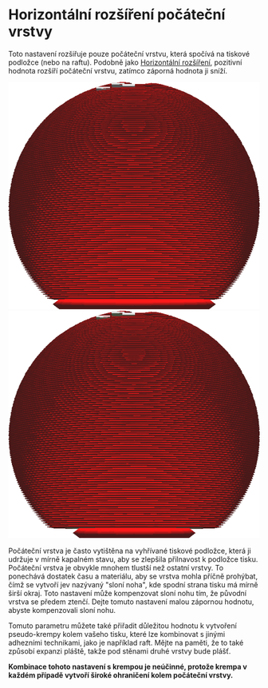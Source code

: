 Horizontální rozšíření počáteční vrstvy
====
Toto nastavení rozšiřuje pouze počáteční vrstvu, která spočívá na tiskové podložce (nebo na raftu). Podobně jako [Horizontální rozšíření](xy_offset.md), pozitivní hodnota rozšíří počáteční vrstvu, zatímco záporná hodnota ji sníží.

![Původní model](../../../articles/images/xy_offset_layer_0_original.png)
![Počáteční vrstva je zmenšená](../../../articles/images/xy_offset_layer_0_enabled.png)

Počáteční vrstva je často vytištěna na vyhřívané tiskové podložce, která ji udržuje v mírně kapalném stavu, aby se zlepšila přilnavost k podložce tisku. Počáteční vrstva je obvykle mnohem tlustší než ostatní vrstvy. To ponechává dostatek času a materiálu, aby se vrstva mohla příčně prohýbat, čímž se vytvoří jev nazývaný "sloní noha", kde spodní strana tisku má mírně širší okraj. Toto nastavení může kompenzovat sloní nohu tím, že původní vrstva se předem ztenčí. Dejte tomuto nastavení malou zápornou hodnotu, abyste kompenzovali sloní nohu.

Tomuto parametru můžete také přiřadit důležitou hodnotu k vytvoření pseudo-krempy kolem vašeho tisku, které lze kombinovat s jinými adhezními technikami, jako je například raft. Mějte na paměti, že to také způsobí expanzi pláště, takže pod stěnami druhé vrstvy bude plášť.

**Kombinace tohoto nastavení s krempou je neúčinné, protože krempa v každém případě vytvoří široké ohraničení kolem počáteční vrstvy.**